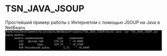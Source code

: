 # TSN_JAVA_JSOUP
Простейший пример работы с Интернетом с помощью JSOUP на Java в NetBeans 
![srcreenshot](screenshot.png)
